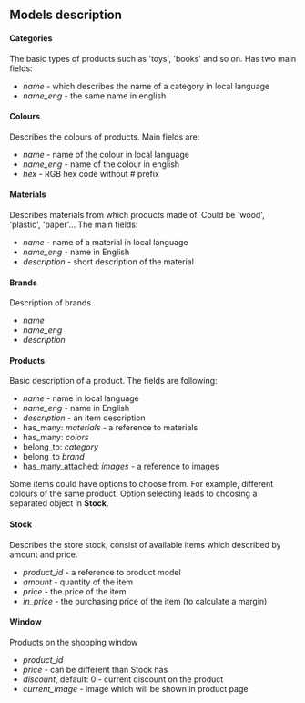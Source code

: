 ## Models description


#### Categories
The basic types of products such as 'toys', 'books' and so on.
Has two main fields:
* *name* - which describes the name of a category in local language
* *name_eng* - the same name in english

#### Colours
Describes the colours of products. Main fields are:
* *name* - name of the colour in local language
* *name_eng* - name of the colour in english
* *hex* - RGB hex code without # prefix

#### Materials
Describes materials from which products made of. Could be 'wood', 'plastic', 'paper'... The main fields:
* *name* - name of a material in local language
* *name_eng* - name in English
* *description* - short description of the material

#### Brands
Description of brands. 
* *name*
* *name_eng*
* *description*

#### Products
Basic description of a product. The fields are following:
* *name* - name in local language
* *name_eng* - name in English
* *description* - an item description
* has_many: *materials* - a reference to materials
* has_many: *colors*
* belong_to: *category*
* belong_to *brand*
* has_many_attached: *images* - a reference to images

Some items could have options to choose from. For example, different colours of the same product. Option selecting leads to choosing a separated object in **Stock**.

#### Stock
Describes the store stock, consist of available items which described by amount and price.
* *product_id* - a reference to product model
* *amount* - quantity of the item
* *price* - the price of the item
* *in_price* - the purchasing price of the item (to calculate a margin)  

#### Window
Products on the shopping window
* *product_id*
* *price* - can be different than Stock has
* *discount*, default: 0 - current discount on the product
* *current_image* - image which will be shown in product page
